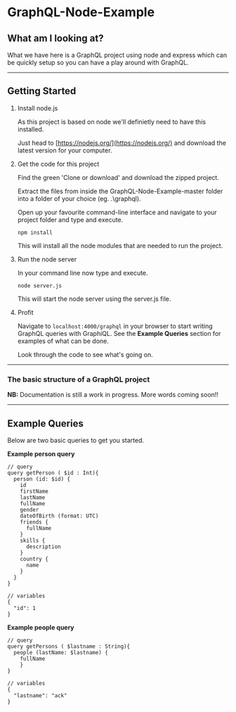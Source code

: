 # GraphQL-Node-Example

## What am I looking at?

What we have here is a GraphQL project using node and express which can be quickly setup so you can have a play around with GraphQL.

---

## Getting Started

1. Install node.js
  
    As this project is based on node we'll definietly need to have this installed.

    Just head to [https://nodejs.org/](https://nodejs.org/) and download the latest version for your computer.

2. Get the code for this project

    Find the green 'Clone or download' and download the zipped project.

    Extract the files from inside the GraphQL-Node-Example-master folder into a folder of your choice (eg. .\graphql).

    Open up your favourite command-line interface and navigate to your project folder and type and execute.

    ```
    npm install
    ```

    This will install all the node modules that are needed to run the project.

3. Run the node server

    In your command line now type and execute.

    ```
    node server.js
    ```

    This will start the node server using the server.js file.

4. Profit

    Navigate to ```localhost:4000/graphql``` in your browser to start writing GraphQL queries with GraphiQL. See the **Example Queries** section for examples of what can be done. 

    Look through the code to see what's going on.

---

### The basic structure of a GraphQL project

**NB:** Documentation is still a work in progress. More words coming soon!!

---

## Example Queries

Below are two basic queries to get you started.

**Example person query**
```
// query
query getPerson ( $id : Int){
  person (id: $id) {
    id
    firstName
    lastName
    fullName
    gender
    dateOfBirth (format: UTC)
    friends {
      fullName
    }
    skills {
      description
    }
    country {
      name
    }
  }
}

// variables
{
  "id": 1
}
```

**Example people query**
```
// query
query getPersons ( $lastname : String){
  people (lastName: $lastname) {
    fullName
	}
}

// variables
{
  "lastname": "ack"
}
```